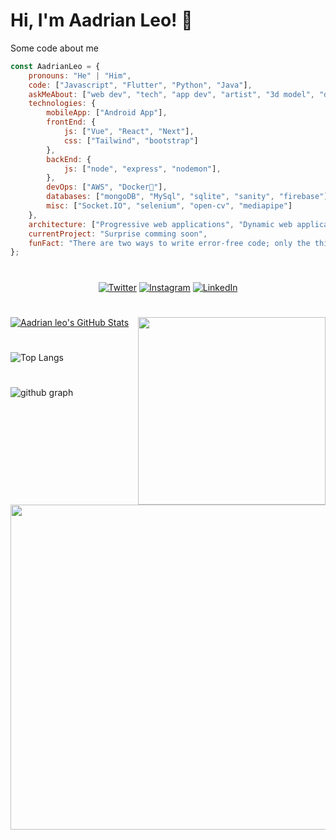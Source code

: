# Hi, I'm Aadrian Leo! 👋

Some code about me

```javascript
const AadrianLeo = {
    pronouns: "He" | "Him",
    code: ["Javascript", "Flutter", "Python", "Java"],
    askMeAbout: ["web dev", "tech", "app dev", "artist", "3d model", "digital art"],
    technologies: {
        mobileApp: ["Android App"],
        frontEnd: {
            js: ["Vue", "React", "Next"],
            css: ["Tailwind", "bootstrap"]
        },
        backEnd: {
            js: ["node", "express", "nodemon"],
        },
        devOps: ["AWS", "Docker🐳"],
        databases: ["mongoDB", "MySql", "sqlite", "sanity", "firebase"],
        misc: ["Socket.IO", "selenium", "open-cv", "mediapipe"]
    },
    architecture: ["Progressive web applications", "Dynamic web applications", "Single page applications"],
    currentProject: "Surprise comming soon",
    funFact: "There are two ways to write error-free code; only the third one works"
};
```
#

<p align="center">
 
<a href="https://twitter.com/aadrian_leo?t=cxH9bivL6X2Rd12fTudnTA&s=09" target="_blank">
<img src="https://img.shields.io/badge/-Twitter-%231DA1F2" alt="Twitter" /></a> 

<a href="https://www.instagram.com/aadrian_leo" target="_blank">
<img src="https://img.shields.io/badge/-Instagram-%23eb13a5" alt="Instagram" /></a>  

<a href="https://www.linkedin.com/in/dharampal-singh-35887721a/" target="_blank">
<img src="https://img.shields.io/badge/-LinkedIn-%233781da" alt="LinkedIn"/></a>
</p>

# 
<img src="https://media3.giphy.com/media/RbDKaczqWovIugyJmW/giphy.gif?cid=790b7611fbcca5b0a16ffde440d8808dbbcc1d76978bfea9&rid=giphy.gif&ct=g" width="300" align='right'>

[![Aadrian leo's GitHub Stats](https://github-readme-stats.vercel.app/api?username=AadrianLeo&show_icons=true&include_all_commits=true&count_private=true)](https://github.com/AadrianLeo/github-readme-stats)

#
<img src="https://media0.giphy.com/media/f3iwJFOVOwuy7K6FFw/giphy.gif?cid=ecf05e47xwsjxa4b5htfdifylgbwowdu03bb3y1xbqyk4rsz&rid=giphy.gif&ct=g" width="520" align='right'>

![Top Langs](https://github-readme-stats.vercel.app/api/top-langs/?username=AadrianLeo&show_icons=true)
#
![github graph](https://activity-graph.herokuapp.com/graph?username=AadrianLeo&theme=react-dark)
#
